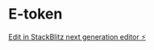 # E-token

[Edit in StackBlitz next generation editor ⚡️](https://stackblitz.com/~/github.com/Nithinkumar-max/E-token)